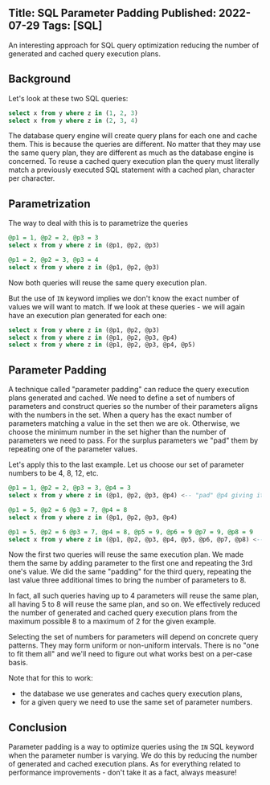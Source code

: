 Title: SQL Parameter Padding
Published: 2022-07-29
Tags: [SQL]
---    

An interesting approach for SQL query optimization reducing the number of generated and cached query execution plans.  

## Background  

Let's look at these two SQL queries:  

```sql
select x from y where z in (1, 2, 3)
select x from y where z in (2, 3, 4)
```

The database query engine will create query plans for each one and cache them. This is because the queries are different. No matter that they may use the same query plan, they are different as much as the database engine is concerned. To reuse a cached query execution plan the query must literally match a previously executed SQL statement with a cached plan, character per character.

## Parametrization  

The way to deal with this is to parametrize the queries

```sql
@p1 = 1, @p2 = 2, @p3 = 3
select x from y where z in (@p1, @p2, @p3)

@p1 = 2, @p2 = 3, @p3 = 4
select x from y where z in (@p1, @p2, @p3)
```

Now both queries will reuse the same query execution plan.  
  
But the use of `IN` keyword implies we don't know the exact number of values we will want to match. If we look at these queries - we will again have an execution plan generated for each one:  

```sql
select x from y where z in (@p1, @p2, @p3)
select x from y where z in (@p1, @p2, @p3, @p4)
select x from y where z in (@p1, @p2, @p3, @p4, @p5)
```   

## Parameter Padding  

A technique called "parameter padding" can reduce the query execution plans generated and cached. We need to define a set of numbers of parameters and construct queries so the number of their parameters aligns with the numbers in the set. When a query has the exact number of parameters matching a value in the set then we are ok. Otherwise, we choose the minimum number in the set higher than the number of parameters we need to pass. For the surplus parameters we "pad" them by repeating one of the parameter values.  

Let's apply this to the last example. Let us choose our set of parameter numbers to be 4, 8, 12, etc.

```sql
@p1 = 1, @p2 = 2, @p3 = 3, @p4 = 3
select x from y where z in (@p1, @p2, @p3, @p4) <-- "pad" @p4 giving it the same value as @p3

@p1 = 5, @p2 = 6 @p3 = 7, @p4 = 8
select x from y where z in (@p1, @p2, @p3, @p4)

@p1 = 5, @p2 = 6 @p3 = 7, @p4 = 8, @p5 = 9, @p6 = 9 @p7 = 9, @p8 = 9
select x from y where z in (@p1, @p2, @p3, @p4, @p5, @p6, @p7, @p8) <-- again "pad" last 3 parameters
```  

Now the first two queries will reuse the same execution plan. We made them the same by adding parameter to the first one and repeating the 3rd one's value. We did the same "padding" for the third query, repeating the last value three additional times to bring the number of parameters to 8.  

In fact, all such queries having up to 4 parameters will reuse the same plan, all having 5 to 8 will reuse the same plan, and so on. We effectively reduced the number of generated and cached query execution plans from the maximum possible 8 to a maximum of 2 for the given example.  
  
Selecting the set of numbers for parameters will depend on concrete query patterns. They may form uniform or non-uniform intervals. There is no "one to fit them all" and we'll need to figure out what works best on a per-case basis.  

Note that for this to work:
  - the database we use generates and caches query execution plans,
  - for a given query we need to use the same set of parameter numbers.


## Conclusion  

Parameter padding is a way to optimize queries using the `IN` SQL keyword when the parameter number is varying. We do this by reducing the number of generated and cached execution plans. As for everything related to performance improvements - don't take it as a fact, always measure!  
